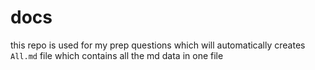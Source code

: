 # docs

this repo is used for my prep questions which will automatically creates `All.md` file which contains all the md data in one file 
